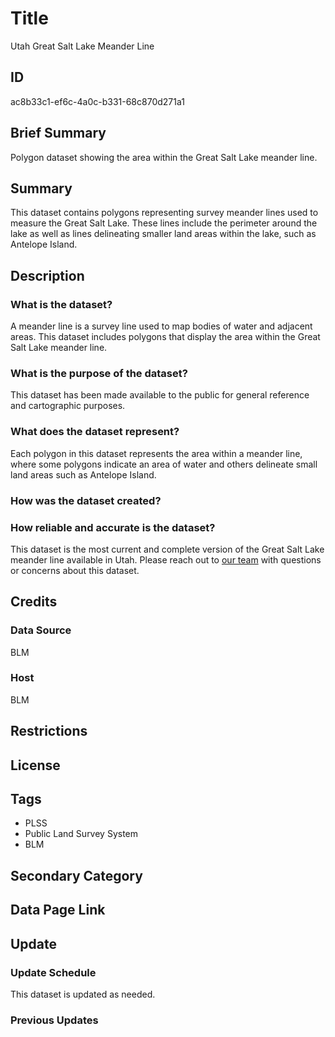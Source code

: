 # Title

Utah Great Salt Lake Meander Line

## ID

ac8b33c1-ef6c-4a0c-b331-68c870d271a1

## Brief Summary

Polygon dataset showing the area within the Great Salt Lake meander line.

## Summary

This dataset contains polygons representing survey meander lines used to measure the Great Salt Lake. These lines include the perimeter around the lake as well as lines delineating smaller land areas within the lake, such as Antelope Island.

## Description

### What is the dataset?

A meander line is a survey line used to map bodies of water and adjacent areas. This dataset includes polygons that display the area within the Great Salt Lake meander line.

### What is the purpose of the dataset?

This dataset has been made available to the public for general reference and cartographic purposes.

### What does the dataset represent?

Each polygon in this dataset represents the area within a meander line, where some polygons indicate an area of water and others delineate small land areas such as Antelope Island.

### How was the dataset created?

<!--- Was this pulled from the PLSS data, or from another source? --->

### How reliable and accurate is the dataset?

This dataset is the most current and complete version of the Great Salt Lake meander line available in Utah. Please reach out to [our team](https://gis.utah.gov/contact/) with questions or concerns about this dataset.

## Credits

### Data Source

BLM

### Host

BLM

## Restrictions

## License

## Tags

- PLSS
- Public Land Survey System
- BLM

## Secondary Category

## Data Page Link

## Update

### Update Schedule

This dataset is updated as needed.

### Previous Updates
